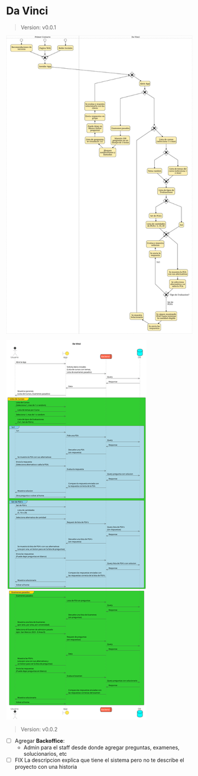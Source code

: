 # Da Vinci

> Version: v0.0.1

![Diagrama BPMN](context/out/bpmn.png)

![Diagrama de Requests](connections/out/Da%20Vinci.png)

> Version: v0.0.2

- [ ] Agregar **Backoffice**:
  - Admin para el staff desde donde agregar preguntas, examenes, solucionarios, etc
- [ ] FIX La descripcion explica que tiene el sistema pero no te describe el proyecto con una historia